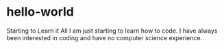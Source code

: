 # hello-world
Starting to Learn it All
I am just starting to learn how to code.  I have always been interested in coding and have no computer science experience.
